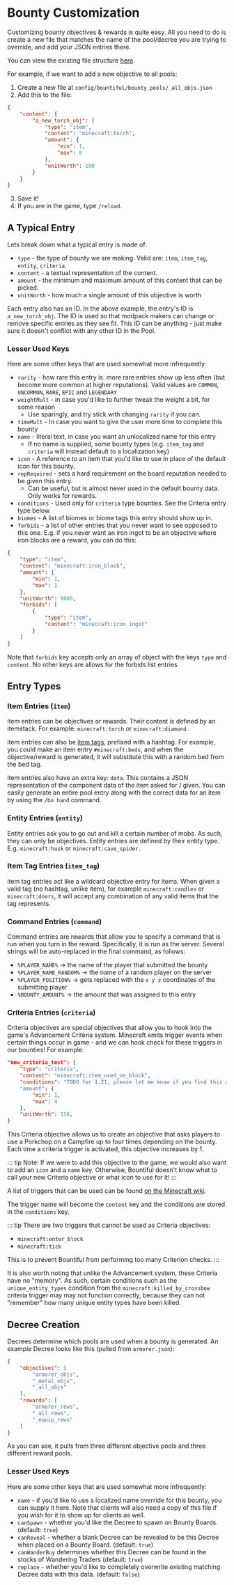 
# Bounty Customization

Customizing bounty objectives & rewards is quite easy. All you need to do is create
a new file that matches the name of the pool/decree you are trying to override,
and add your JSON entries there.

You can view the existing file structure [here](https://github.com/ejektaflex/Bountiful/tree/1.21/datagen/data/content).

For example, if we want to add a new objective to all pools:

1) Create a new file at `config/bountiful/bounty_pools/_all_objs.json`
2) Add this to the file:
```json
{
    "content": {
        "a_new_torch_obj": {
            "type": "item",
            "content": "minecraft:torch",
            "amount": {
                "min": 1,
                "max": 8
            },
            "unitWorth": 100
        }
    }
}
```
3) Save it!
4) If you are in the game, type `/reload`.

## A Typical Entry

Lets break down what a typical entry is made of:
* `type` - the type of bounty we are making. Valid are: `item`, `item_tag`, `entity`, `criteria`.
* `content` - a textual representation of the content.
* `amount` - the minimum and maximum amount of this content that can be picked.
* `unitWorth` - how much a single amount of this objective is worth

Each entry also has an ID. In the above example, the entry's ID is `a_new_torch_obj`.
The ID is used so that modpack makers can change or remove specific entries as they
see fit. This ID can be anything - just make sure it doesn't conflict with any other ID in the Pool.

### Lesser Used Keys

Here are some other keys that are used somewhat more infrequently:
* `rarity` - how rare this entry is. more rare entries show up less often (but become
    more common at higher reputations). Valid values are `COMMON`, `UNCOMMON`, `RARE`, `EPIC` and `LEGENDARY`
* `weightMult` - in case you'd like to further tweak the weight a bit, for some reason
    * Use sparingly, and try stick with changing `rarity` if you can.
* `timeMult` - In case you want to give the user more time to complete this bounty
* `name` - literal text, in case you want an unlocalized name for this entry
    * If no name is supplied, some bounty types (e.g. `item_tag` and `criteria` will instead default to a localization key)
* `icon` - A reference to an item that you'd like to use in place of the default icon for this bounty.
* `repRequired` - sets a hard requirement on the board reputation needed to be given this entry.
    * Can be useful, but is almost never used in the default bounty data. Only works for rewards.
* `conditions` - Used only for `criteria` type bounties. See the Criteria entry type below.
* `biomes` - A list of biomes or biome tags this entry should show up in.
* `forbids` - a list of other entries that you never want to see opposed to this one. E.g. if
    you never want an iron ingot to be an objective where iron blocks are a reward, you can do this:
```json
{
    "type": "item",
    "content": "minecraft:iron_block",
    "amount": {
        "min": 1,
        "max": 1
    },
    "unitWorth": 9000,
    "forbids": [
        {
            "type": "item",
            "content": "minecraft:iron_ingot"
        }
    ]
}
```
Note that `forbids` key accepts only an array of object with the keys `type` and `content`. No other keys
are allows for the forbids list entries


## Entry Types

### Item Entries (`item`)

item entries can be objectives or rewards. Their content is defined by an itemstack.
For example: `minecraft:torch` or `minecraft:diamond`.

item entries can also be [item tags](https://minecraft.fandom.com/wiki/Tag), prefixed with a hashtag. 
For example, you could make an item entry `#minecraft:beds`, and when the objective/reward is generated,
it will substitute this with a random bed from the bed tag. 

item entries also have an extra key: `data`. This contains a JSON representation of the component data of the item
asked for / given. You can easily generate an entire pool entry along with the correct data for an item by using the `/bo hand` command.

### Entity Entries (`entity`)

Entity entries ask you to go out and kill a certain number of mobs. As such, they can only be objectives.
Entity entries are defined by their entity type. E.g. `minecraft:husk` or `minecraft:cave_spider`.

### Item Tag Entries (`item_tag`)

item tag entries act like a wildcard objective entry for items. When given a valid tag (no hashtag, unlike item), 
for example `minecraft:candles` or `minecraft:doors`, it will accept any combination of any valid items that the 
tag represents.

### Command Entries (`command`)

Command entries are rewards that allow you to specify a command that is run when you turn in the reward. 
Specifically, it is run as the server. Several strings will be auto-replaced in the final command, as
follows:
* `%PLAYER_NAME%` -> the name of the player that submitted the bounty
* `%PLAYER_NAME_RANDOM%` -> the name of a random player on the server
* `%PLAYER_POSITION%` -> gets replaced with the `x y z` coordinates of the submitting player
* `%BOUNTY_AMOUNT%` -> the amount that was assigned to this entry

### Criteria Entries (`criteria`)

Criteria objectives are special objectives that allow you to hook into the game's Advancement Criteria system. Minecraft
emits trigger events when certain things occur in game - and we can hook check for these triggers in
our bounties! For example:

```json
"new_criteria_test": {
    "type": "criteria",
    "content": "minecraft:item_used_on_block",
    "conditions": "TODO for 1.21, please let me know if you find this and it's incomplete still"
    "amount": {
        "min": 1,
        "max": 4
    },
    "unitWorth": 150,
}
```

This Criteria objective allows us to create an objective that asks players to use a Porkchop on a Campfire up to four times
depending on the bounty. Each time a criteria trigger is activated, this objective increases by 1.

::: tip
Note: If we were to add this objective to the game, we would also want to add an `icon` and a `name` key. Otherwise, Bountiful
doesn't know what to call your new Criteria objective or what icon to use for it!
:::


A list of triggers that can be used can be found [on the Minecraft wiki](https://minecraft.fandom.com/wiki/Advancement/JSON_format#List_of_triggers).

The trigger name will become the `content` key and the conditions are stored in the `conditions` key.

::: tip
There are two triggers that cannot be used as Criteria objectives:
* `minecraft:enter_block`
* `minecraft:tick`

This is to prevent Bountiful from performing too many Criterion checks.
:::

It is also worth noting that unlike the Advancement system, these Criteria have no "memory". As such, 
certain conditions such as the `unique_entity_types` condition from the `minecraft:killed_by_crossbow` criteria trigger
may may not function correctly, because they can not "remember" how many unique entity types have been killed.


## Decree Creation

Decrees determine which pools are used when a bounty is generated. An example Decree looks like this (pulled from `armorer.json`):
```json
{
	"objectives": [
		"armorer_objs",
		"_metal_objs",
		"_all_objs"
	],
	"rewards": [
		"armorer_rews",
		"_all_rews",
		"_equip_rews"
	]
}
```
As you can see, it pulls from three different objective pools and three different reward pools.

### Lesser Used Keys

Here are some other keys that are used somewhat more infrequently:
* `name` - if you'd like to use a localized name override for this bounty, you can supply it here. Note that clients will also need a copy of this file if you wish for it to show up for clients as well.
* `canSpawn` - whether you'd like the Decree to spawn on Bounty Boards. (default: `true`)
* `canReveal` - whether a blank Decree can be revealed to be this Decree when placed on a Bounty Board. (default: `true`)
* `canWanderBuy` determines whether this Decree can be found in the stocks of Wandering Traders (default: `true`) 
* `replace` - whether you'd like to completely overwrite existing matching Decree data with this data. (default: `false`)
